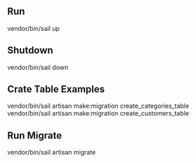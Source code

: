 ## Run
vendor/bin/sail up

## Shutdown
vendor/bin/sail down

## Crate Table Examples
vendor/bin/sail artisan make:migration create_categories_table
vendor/bin/sail artisan make:migration create_customers_table

## Run Migrate
vendor/bin/sail artisan migrate
